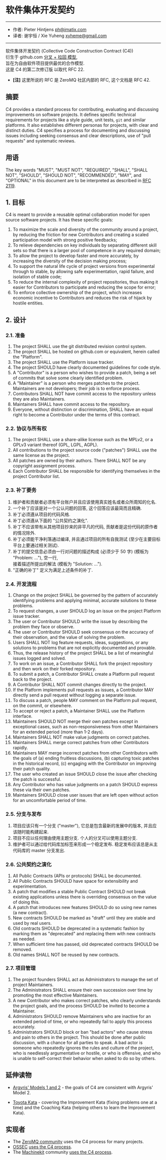 # 软件集体开发契约

------
- 作者: Pieter Hintjens <ph@imatix.com>
- 译者: 谢宇恒 / Xie Yuheng <xyheme@gmail.com>
------

软件集体开发契约 (Collective Code Construction Contract (C4)) <br>
衍生于 github.com [分叉 + 拉回 模型](https://help.github.com/articles/about-pull-requests/), <br>
旨在为自由软件项目提供最优的合作模型. <br>
这是 C4 的第二次修订版 以取代 RFC 22.

- **[注]** 这里所说的 RFC 是 ZeroMQ 社区内部的 RFC, 这个文档是 RFC 42.

## 摘要

C4 provides a standard process for contributing, evaluating and discussing improvements on software projects.
It defines specific technical requirements for projects like a style guide, unit tests, `git` and similar platforms.
It also establishes different personas for projects, with clear and distinct duties.
C4 specifies a process for documenting and discussing issues including seeking consensus and clear descriptions, use of "pull requests" and systematic reviews.

## 用语

The key words "MUST", "MUST NOT", "REQUIRED", "SHALL", "SHALL NOT", "SHOULD", "SHOULD NOT", "RECOMMENDED", "MAY", and "OPTIONAL" in this document are to be interpreted as described in [RFC 2119](http://tools.ietf.org/html/rfc2119).

## 1. 目标

C4 is meant to provide a reusable optimal collaboration model for open source software projects. It has these specific goals:

1. To maximize the scale and diversity of the community around a project, by reducing the friction for new Contributors and creating a scaled participation model with strong positive feedbacks;
1. To relieve dependencies on key individuals by separating different skill sets so that there is a larger pool of competence in any required domain;
1. To allow the project to develop faster and more accurately, by increasing the diversity of the decision making process;
1. To support the natural life cycle of project versions from experimental through to stable, by allowing safe experimentation, rapid failure, and isolation of stable code;
1. To reduce the internal complexity of project repositories, thus making it easier for Contributors to participate and reducing the scope for error;
1. To enforce collective ownership of the project, which increases economic incentive to Contributors and reduces the risk of hijack by hostile entities.

## 2. 设计

### 2.1. 准备

1. The project SHALL use the git distributed revision control system.
1. The project SHALL be hosted on github.com or equivalent, herein called the "Platform".
1. The project SHALL use the Platform issue tracker.
1. The project SHOULD have clearly documented guidelines for code style.
1. A "Contributor" is a person who wishes to provide a patch, being a set of commits that solve some clearly identified problem.
1. A "Maintainer" is a person who merges patches to the project. Maintainers are not developers; their job is to enforce process.
1. Contributors SHALL NOT have commit access to the repository unless they are also Maintainers.
1. Maintainers SHALL have commit access to the repository.
1. Everyone, without distinction or discrimination, SHALL have an equal right to become a Contributor under the terms of this contract.

### 2.2. 协议与所有权

1. The project SHALL use a share-alike license such as the MPLv2, or a GPLv3 variant thereof (GPL, LGPL, AGPL).
1. All contributions to the project source code ("patches") SHALL use the same license as the project.
1. All patches are owned by their authors. There SHALL NOT be any copyright assignment process.
1. Each Contributor SHALL be responsible for identifying themselves in the project Contributor list.

### 2.3. 补丁要务

1. 维护者和贡献者必须有平台账户并且应该使用真实姓名或者众所周知的化名.
1. 一个补丁应该是对一个公认问题的回答, 这个回答应该最简而且精确.
1. 补丁必须遵从项目的代码风格.
1. 补丁必须遵从下面的 "公共契约之演化".
1. 补丁不应该带有从其他项目抄来的非平凡的代码, 贡献者是这份代码的原作者的情况除外.
1. 补丁必须能干净利落通过编译, 并且通过项目的所有自我测试 (至少在主要目标平台上要通过相关测试).
1. 补丁的提交信息必须由一行对问题的描述构成 (必须少于 50 字) (模板为 "Problem: ..."), 空一行, <br>
   接着描述所提出的解法 (模板为 "Solution: ...").
1. "正确的补丁" 定义为满足上述条件的补丁.

### 2.4. 开发流程

1. Change on the project SHALL be governed by the pattern of accurately identifying problems and applying minimal, accurate solutions to these problems.
1. To request changes, a user SHOULD log an issue on the project Platform issue tracker.
1. The user or Contributor SHOULD write the issue by describing the problem they face or observe.
1. The user or Contributor SHOULD seek consensus on the accuracy of their observation, and the value of solving the problem.
1. Users SHALL NOT log feature requests, ideas, suggestions, or any solutions to problems that are not explicitly documented and provable.
1. Thus, the release history of the project SHALL be a list of meaningful issues logged and solved.
1. To work on an issue, a Contributor SHALL fork the project repository and then work on their forked repository.
1. To submit a patch, a Contributor SHALL create a Platform pull request back to the project.
1. A Contributor SHALL NOT commit changes directly to the project.
1. If the Platform implements pull requests as issues, a Contributor MAY directly send a pull request without logging a separate issue.
1. To discuss a patch, people MAY comment on the Platform pull request, on the commit, or elsewhere.
1. To accept or reject a patch, a Maintainer SHALL use the Platform interface.
1. Maintainers SHOULD NOT merge their own patches except in exceptional cases, such as non-responsiveness from other Maintainers for an extended period (more than 1-2 days).
1. Maintainers SHALL NOT make value judgments on correct patches.
1. Maintainers SHALL merge correct patches from other Contributors rapidly.
1. Maintainers MAY merge incorrect patches from other Contributors with the goals of (a) ending fruitless discussions, (b) capturing toxic patches in the historical record, (c) engaging with the Contributor on improving their patch quality.
1. The user who created an issue SHOULD close the issue after checking the patch is successful.
1. Any Contributor who has value judgments on a patch SHOULD express these via their own patches.
1. Maintainers SHOULD close user issues that are left open without action for an uncomfortable period of time.

### 2.5. 分支与发布

1. 项目应该只有一个分支 ("master"), 它总是包含最新的发展中的版本, 并且应该随时能构建起来.
1. 项目不应以任何理由使用主题分支. 个人的分叉可以使用主题分支.
1. 维护者可以通过给代码库加标签来形成一个稳定发布. 稳定发布应该总是从主代码库的 master 分支发出.

### 2.6. 公共契约之演化

1. All Public Contracts (APIs or protocols) SHALL be documented.
1. All Public Contracts SHOULD have space for extensibility and experimentation.
1. A patch that modifies a stable Public Contract SHOULD not break existing applications unless there is overriding consensus on the value of doing this.
1. A patch that introduces new features SHOULD do so using new names (a new contract).
1. New contracts SHOULD be marked as "draft" until they are stable and used by real users.
1. Old contracts SHOULD be deprecated in a systematic fashion by marking them as "deprecated" and replacing them with new contracts as needed.
1. When sufficient time has passed, old deprecated contracts SHOULD be removed.
1. Old names SHALL NOT be reused by new contracts.

### 2.7. 项目管理

1. The project founders SHALL act as Administrators to manage the set of project Maintainers.
1. The Administrators SHALL ensure their own succession over time by promoting the most effective Maintainers.
1. A new Contributor who makes correct patches, who clearly understands the project goals, and the process SHOULD be invited to become a Maintainer.
1. Administrators SHOULD remove Maintainers who are inactive for an extended period of time, or who repeatedly fail to apply this process accurately.
1. Administrators SHOULD block or ban "bad actors" who cause stress and pain to others in the project. This should be done after public discussion, with a chance for all parties to speak. A bad actor is someone who repeatedly ignores the rules and culture of the project, who is needlessly argumentative or hostile, or who is offensive, and who is unable to self-correct their behavior when asked to do so by others.

## 延伸读物

* [Argyris' Models 1 and 2](http://en.wikipedia.org/wiki/Chris_Argyris) - the goals of C4 are consistent with Argyris' Model 2.

* [Toyota Kata](http://en.wikipedia.org/wiki/Toyota_Kata) - covering the Improvement Kata (fixing problems one at a time) and the Coaching Kata (helping others to learn the Improvement Kata).

## 实现者

* The [ZeroMQ community](http://zeromq.org) uses the C4 process for many projects.
* [OSSEC](http://www.ossec.net/) [uses the C4 process](https://ossec-docs.readthedocs.org/en/latest/development/oRFC/orfc-1.html).
* The [Machinekit](http://www.machinekit.io/) community [uses the C4 process](http://www.machinekit.io/about/).
